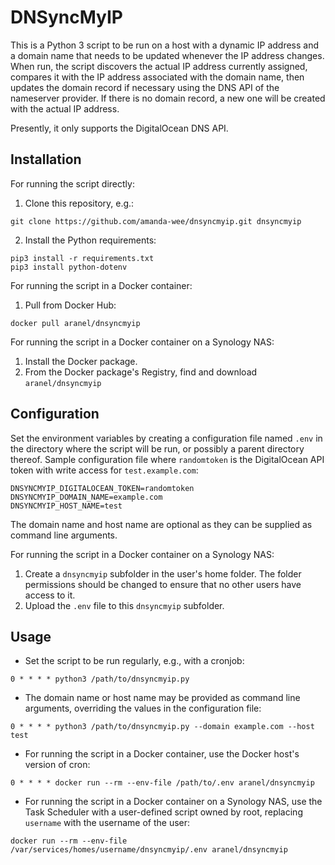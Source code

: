 DNSyncMyIP
==========
This is a Python 3 script to be run on a host with a dynamic IP address and a domain name that needs to be updated whenever the IP address changes. When run, the script discovers the actual IP address currently assigned, compares it with the IP address associated with the domain name, then updates the domain record if necessary using the DNS API of the nameserver provider. If there is no domain record, a new one will be created with the actual IP address.

Presently, it only supports the DigitalOcean DNS API.

Installation
------------
For running the script directly:
1. Clone this repository, e.g.:
```
git clone https://github.com/amanda-wee/dnsyncmyip.git dnsyncmyip
```
2. Install the Python requirements:
```
pip3 install -r requirements.txt
pip3 install python-dotenv
```

For running the script in a Docker container:
1. Pull from Docker Hub:
```
docker pull aranel/dnsyncmyip
```

For running the script in a Docker container on a Synology NAS:
1. Install the Docker package.
2. From the Docker package's Registry, find and download `aranel/dnsyncmyip`

Configuration
-------------
Set the environment variables by creating a configuration file named `.env` in the directory where the script will be run, or possibly a parent directory thereof. Sample configuration file where `randomtoken` is the DigitalOcean API token with write access for `test.example.com`:
```
DNSYNCMYIP_DIGITALOCEAN_TOKEN=randomtoken
DNSYNCMYIP_DOMAIN_NAME=example.com
DNSYNCMYIP_HOST_NAME=test
```
The domain name and host name are optional as they can be supplied as command line arguments.

For running the script in a Docker container on a Synology NAS:
1. Create a `dnsyncmyip` subfolder in the user's home folder. The folder permissions should be changed to ensure that no other users have access to it.
2. Upload the `.env` file to this `dnsyncmyip` subfolder.

Usage
-----
* Set the script to be run regularly, e.g., with a cronjob:
```
0 * * * * python3 /path/to/dnsyncmyip.py
```
* The domain name or host name may be provided as command line arguments, overriding the values in the configuration file:
```
0 * * * * python3 /path/to/dnsyncmyip.py --domain example.com --host test
```
* For running the script in a Docker container, use the Docker host's version of cron:
```
0 * * * * docker run --rm --env-file /path/to/.env aranel/dnsyncmyip
```
* For running the script in a Docker container on a Synology NAS, use the Task Scheduler with a user-defined script owned by root, replacing `username` with the username of the user:
```
docker run --rm --env-file /var/services/homes/username/dnsyncmyip/.env aranel/dnsyncmyip
```
